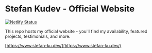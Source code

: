 # Stefan Kudev - Official Website

[![Netlify Status](https://api.netlify.com/api/v1/badges/ac15961c-4799-4180-bc27-179ba00610d2/deploy-status)](https://app.netlify.com/sites/stefankudev/deploys)

This repo hosts my official website - you'll find my availability, featured projects, testimonials, and more.

[https://www.stefan-ku.dev/](https://www.stefan-ku.dev/)
